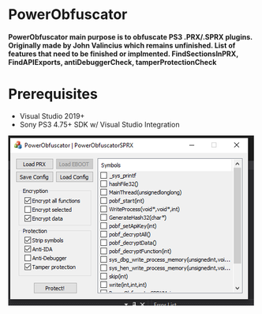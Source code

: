 # PowerObfuscator
#### PowerObfuscator main purpose is to obfuscate PS3 .PRX/.SPRX plugins. Originally made by John Valincius which remains unfinished. List of features that need to be finished or implmented. FindSectionsInPRX, FindAPIExports, antiDebuggerCheck, tamperProtectionCheck
 
# Prerequisites
- Visual Studio 2019+
- Sony PS3 4.75+ SDK w/ Visual Studio Integration

![Preview](https://github.com/TheRouletteBoi/PowerObfuscator/blob/master/Resources/Preview.PNG)
